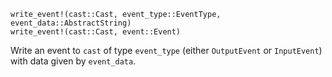 ```
write_event!(cast::Cast, event_type::EventType, event_data::AbstractString)
write_event!(cast::Cast, event::Event)
```

Write an event to `cast` of type `event_type` (either `OutputEvent` or `InputEvent`) with data given by `event_data`.
